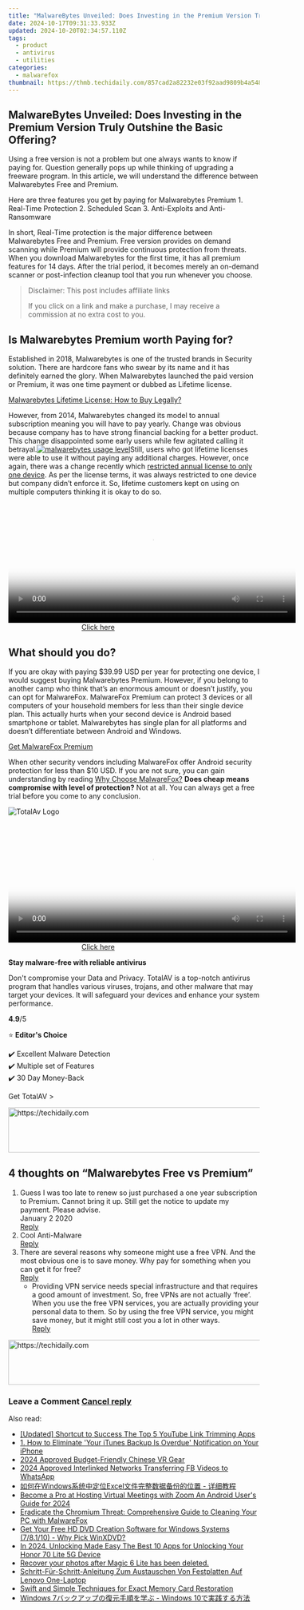```yaml
---
title: "MalwareBytes Unveiled: Does Investing in the Premium Version Truly Outshine the Basic Offering?"
date: 2024-10-17T09:31:33.933Z
updated: 2024-10-20T02:34:57.110Z
tags:
  - product
  - antivirus
  - utilities
categories:
  - malwarefox
thumbnail: https://thmb.techidaily.com/857cad2a82232e03f92aad9809b4a548e4964a8c9aa59aabf55be668d5e1078d.jpg
---
```


## MalwareBytes Unveiled: Does Investing in the Premium Version Truly Outshine the Basic Offering?

Using a free version is not a problem but one always wants to know if paying for. Question generally pops up while thinking of upgrading a freeware program. In this article, we will understand the difference between Malwarebytes Free and Premium. 

Here are three features you get by paying for Malwarebytes Premium 1\. Real-Time Protection 2\. Scheduled Scan 3\. Anti-Exploits and Anti-Ransomware

In short, Real-Time protection is the major difference between Malwarebytes Free and Premium. Free version provides on demand scanning while Premium will provide continuous protection from threats. When you download Malwarebytes for the first time, it has all premium features for 14 days. After the trial period, it becomes merely an on-demand scanner or post-infection cleanup tool that you run whenever you choose.

>  Disclaimer: This post includes affiliate links
>
>  If you click on a link and make a purchase, I may receive a commission at no extra cost to you.
>

## Is Malwarebytes Premium worth Paying for?

Established in 2018, Malwarebytes is one of the trusted brands in Security solution. There are hardcore fans who swear by its name and it has definitely earned the glory. When Malwarebytes launched the paid version or Premium, it was one time payment or dubbed as Lifetime license.

[Malwarebytes Lifetime License: How to Buy Legally?](https://tools.techidaily.com/malwarefox/products/)

However, from 2014, Malwarebytes changed its model to annual subscription meaning you will have to pay yearly. Change was obvious because company has to have strong financial backing for a better product. This change disappointed some early users while few agitated calling it betrayal.[![malwarebytes usage level](https://www.malwarefox.com/wp-content/uploads/2019/08/malwarebytes-usage-level.png)](https://www.malwarefox.com/wp-content/uploads/2019/08/malwarebytes-usage-level.png)Still, users who got lifetime licenses were able to use it without paying any additional charges. However, once again, there was a change recently which [restricted annual license to only one device](https://www.bleepingcomputer.com/news/security/malwarebytes-is-now-enforcing-lifetime-licenses-to-one-pc/). As per the license terms, it was always restricted to one device but company didn’t enforce it. So, lifetime customers kept on using on multiple computers thinking it is okay to do so.

<!-- affiliate ads begin -->
<span id="1983575">
					<video width="576" height="240" style="cursor:pointer"
           poster="//a.impactradius-go.com/display-clicktoplayimage/1983575.png"
           onclick="if(!this.playClicked){this.play();this.setAttribute('controls',true);this.playClicked=true;}">
	   <source src="//a.impactradius-go.com/display-ad/22993-1983575">
	   <img src="//a.impactradius-go.com/display-clicktoplayimage/1983575.png" style="border: none; height: 100%; width: 100%; object-fit: contain">
	</video>
	<div style="width:360px;text-align:center"><a href="javascript:window.open(decodeURIComponent('https%3A%2F%2Fhomestyler.sjv.io%2Fc%2F5597632%2F1983575%2F22993'), '_blank');void(0);">Click here</a></div>
</span>
<img height="0" width="0" src="https://imp.pxf.io/i/5597632/1983575/22993" style="position:absolute;visibility:hidden;" border="0" />
<!-- affiliate ads end -->

## What should you do?

If you are okay with paying $39.99 USD per year for protecting one device, I would suggest buying Malwarebytes Premium. However, if you belong to another camp who think that’s an enormous amount or doesn’t justify, you can opt for MalwareFox. MalwareFox Premium can protect 3 devices or all computers of your household members for less than their single device plan. This actually hurts when your second device is Android based smartphone or tablet. Malwarebytes has single plan for all platforms and doesn’t differentiate between Android and Windows.

[Get MalwareFox Premium](https://tools.techidaily.com/malwarefox/products/)

When other security vendors including MalwareFox offer Android security protection for less than $10 USD. If you are not sure, you can gain understanding by reading [Why Choose MalwareFox?](https://tools.techidaily.com/malwarefox/products/) **Does cheap means compromise with level of protection?** Not at all. You can always get a free trial before you come to any conclusion.

![TotalAv Logo](https://www.malwarefox.com/wp-content/uploads/2024/02/totalav-svg.webp "totalav-svg")

<!-- affiliate ads begin -->
<span id="1983474">
					<video width="576" height="240" style="cursor:pointer"
           poster="//a.impactradius-go.com/display-clicktoplayimage/1983474.png"
           onclick="if(!this.playClicked){this.play();this.setAttribute('controls',true);this.playClicked=true;}">
	   <source src="//a.impactradius-go.com/display-ad/22993-1983474">
	   <img src="//a.impactradius-go.com/display-clicktoplayimage/1983474.png" style="border: none; height: 100%; width: 100%; object-fit: contain">
	</video>
	<div style="width:360px;text-align:center"><a href="javascript:window.open(decodeURIComponent('https%3A%2F%2Fhomestyler.sjv.io%2Fc%2F5597632%2F1983474%2F22993'), '_blank');void(0);">Click here</a></div>
</span>
<img height="0" width="0" src="https://imp.pxf.io/i/5597632/1983474/22993" style="position:absolute;visibility:hidden;" border="0" />
<!-- affiliate ads end -->

**Stay malware-free with reliable antivirus**

Don't compromise your Data and Privacy. TotalAV is a top-notch antivirus program that handles various viruses, trojans, and other malware that may target your devices. It will safeguard your devices and enhance your system performance.

**4.9**/5

⭐ **Editor's Choice**

✔️ Excellent Malware Detection  
✔️ Multiple set of Features  
✔️ 30 Day Money-Back

[](https://tools.techidaily.com/malwarefox/products/) Get TotalAV > 

<!-- affiliate ads begin -->
<a href="https://imp.i357552.net/c/5597632/857865/11832" target="_top" id="857865">
  <img src="//a.impactradius-go.com/display-ad/11832-857865" border="0" alt="https://techidaily.com" width="728" height="90"/>
</a>
<img height="0" width="0" src="https://imp.i357552.net/i/5597632/857865/11832" style="position:absolute;visibility:hidden;" border="0" />
<!-- affiliate ads end -->

## 4 thoughts on “Malwarebytes Free vs Premium”

1. Guess I was too late to renew so just purchased a one year subscription to Premium. Cannot bring it up. Still get the notice to update my payment. Please advise.  
January 2 2020  
[Reply](https://tools.techidaily.com/malwarefox/products/)
2. Cool Anti-Malware  
[Reply](https://tools.techidaily.com/malwarefox/products/)
3. There are several reasons why someone might use a free VPN. And the most obvious one is to save money. Why pay for something when you can get it for free?  
[Reply](https://tools.techidaily.com/malwarefox/products/)  
   * Providing VPN service needs special infrastructure and that requires a good amount of investment. So, free VPNs are not actually ‘free’. When you use the free VPN services, you are actually providing your personal data to them. So by using the free VPN service, you might save money, but it might still cost you a lot in other ways.  
   [Reply](https://tools.techidaily.com/malwarefox/products/)

<!-- affiliate ads begin -->
<a href="https://appsumo.8odi.net/c/5597632/2043618/7443" target="_top" id="2043618">
  <img src="//a.impactradius-go.com/display-ad/7443-2043618" border="0" alt="https://techidaily.com" width="728" height="90"/>
</a>
<img height="0" width="0" src="https://appsumo.8odi.net/i/5597632/2043618/7443" style="position:absolute;visibility:hidden;" border="0" />
<!-- affiliate ads end -->

### Leave a Comment [Cancel reply](https://tools.techidaily.com/malwarefox/products/)

<ins class="adsbygoogle"
     style="display:block"
     data-ad-format="autorelaxed"
     data-ad-client="ca-pub-7571918770474297"
     data-ad-slot="1223367746"></ins>

<ins class="adsbygoogle"
     style="display:block"
     data-ad-client="ca-pub-7571918770474297"
     data-ad-slot="8358498916"
     data-ad-format="auto"
     data-full-width-responsive="true"></ins>

<span class="atpl-alsoreadstyle">Also read:</span>
<div><ul>
<li><a href="https://youtube-web.techidaily.com/ed-shortcut-to-success-the-top-5-youtube-link-trimming-apps/"><u>[Updated] Shortcut to Success The Top 5 YouTube Link Trimming Apps</u></a></li>
<li><a href="https://win-cheats.techidaily.com/1-how-to-eliminate-your-itunes-backup-is-overdue-notification-on-your-iphone/"><u>1. How to Eliminate 'Your iTunes Backup Is Overdue' Notification on Your iPhone</u></a></li>
<li><a href="https://extra-information.techidaily.com/2024-approved-budget-friendly-chinese-vr-gear/"><u>2024 Approved Budget-Friendly Chinese VR Gear</u></a></li>
<li><a href="https://facebook-video-files.techidaily.com/2024-approved-interlinked-networks-transferring-fb-videos-to-whatsapp/"><u>2024 Approved Interlinked Networks Transferring FB Videos to WhatsApp</u></a></li>
<li><a href="https://win-cheats.techidaily.com/1728499287751-windowsexcel/"><u>如何在Windows系统中定位Excel文件完整数据备份的位置 - 详细教程</u></a></li>
<li><a href="https://extra-hints.techidaily.com/become-a-pro-at-hosting-virtual-meetings-with-zoom-an-android-users-guide-for-2024/"><u>Become a Pro at Hosting Virtual Meetings with Zoom An Android User's Guide for 2024</u></a></li>
<li><a href="https://win-cheats.techidaily.com/eradicate-the-chromium-threat-comprehensive-guide-to-cleaning-your-pc-with-malwarefox/"><u>Eradicate the Chromium Threat: Comprehensive Guide to Cleaning Your PC with MalwareFox</u></a></li>
<li><a href="https://discover-community.techidaily.com/get-your-free-hd-dvd-creation-software-for-windows-systems-78110-why-pick-winxdvd/"><u>Get Your Free HD DVD Creation Software for Windows Systems (7/8.1/10) - Why Pick WinXDVD?</u></a></li>
<li><a href="https://unlock-android.techidaily.com/in-2024-unlocking-made-easy-the-best-10-apps-for-unlocking-your-honor-70-lite-5g-device-by-drfone-android/"><u>In 2024, Unlocking Made Easy The Best 10 Apps for Unlocking Your Honor 70 Lite 5G Device</u></a></li>
<li><a href="https://review-topics.techidaily.com/recover-your-photos-after-magic-6-lite-has-been-deleted-by-fonelab-android-recover-photos/"><u>Recover your photos after Magic 6 Lite has been deleted.</u></a></li>
<li><a href="https://win-cheats.techidaily.com/schritt-fur-schritt-anleitung-zum-austauschen-von-festplatten-auf-lenovo-one-laptop/"><u>Schritt-Für-Schritt-Anleitung Zum Austauschen Von Festplatten Auf Lenovo One-Laptop</u></a></li>
<li><a href="https://win-cheats.techidaily.com/swift-and-simple-techniques-for-exact-memory-card-restoration/"><u>Swift and Simple Techniques for Exact Memory Card Restoration</u></a></li>
<li><a href="https://win-cheats.techidaily.com/windows-7-windows-10/"><u>Windows 7バックアップの復元手順を学ぶ - Windows 10で実践する方法</u></a></li>
</ul></div>

